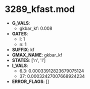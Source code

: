 # 3289_kfast.mod

- **G_VALS**:
  - gkbar_kf: 0.008
- **GATES**:
  - l: 1
  - n: 1
- **SUFFIX**: kf
- **GMAX_NAME**: gkbar_kf
- **STATES**: ['n', 'l']
- **I_VALS**:
  - 6.3: 0.00033912823679075124
  - 37: 0.00032427007668924234
- **ERROR_FLAGS**: []
